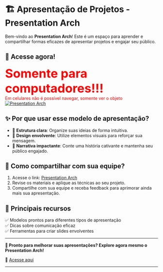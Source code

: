 # 🏗️ **Apresentação de Projetos - Presentation Arch**

Bem-vindo ao **Presentation Arch**! Este é um espaço para aprender e compartilhar formas eficazes de apresentar projetos e engajar seu público.

## 🔗 Acesse agora!
<span style="color: red; font-size: 40px;"><strong>Somente para computadores!!!</strong></span>  
<span style="color: red; font-size: 14px;">Em celulares não é possível navegar, somente ver o objeto</span>
[![Presentation Arch](https://img.shields.io/badge/Acesse%20o%20site-Aqui-blue)](https://lima345.github.io/presentation-arch/)

## ✨ **Por que usar esse modelo de apresentação?**
- 🧩 **Estrutura clara**: Organize suas ideias de forma intuitiva.
- 🎨 **Design envolvente**: Utilize elementos visuais para reforçar sua mensagem.
- 🎤 **Narrativa impactante**: Conte uma história cativante e mantenha seu público engajado.

## 📢 **Como compartilhar com sua equipe?**
1. Acesse o link: [Presentation Arch](https://lima345.github.io/presentation-ARCH-Home/)
2. Revise os materiais e aplique as técnicas ao seu projeto.
3. Compartilhe com sua equipe e receba feedback para aprimorar ainda mais sua apresentação.

## 🎯 **Principais recursos**
✅ Modelos prontos para diferentes tipos de apresentação  
✅ Dicas sobre comunicação eficaz  
✅ Ferramentas para criar slides envolventes  

---

**🚀 Pronto para melhorar suas apresentações? Explore agora mesmo o Presentation Arch!**  

📌 [Acesse aqui](https://lima345.github.io/presentation-arch/)

---
